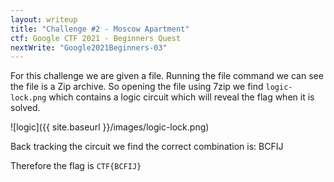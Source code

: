 ```yaml
---
layout: writeup
title: "Challenge #2 - Moscow Apartment"
ctf: Google CTF 2021 - Beginners Quest
nextWrite: "Google2021Beginners-03"
---
```

For this challenge we are given a file.
Running the file command we can see the file is a Zip archive. So opening the file using 7zip we find `logic-lock.png` which contains a logic circuit which will reveal the flag when it is solved.

![logic]({{ site.baseurl }}/images/logic-lock.png)

Back tracking the circuit we find the correct combination is: BCFIJ

Therefore the flag is `CTF{BCFIJ}`

